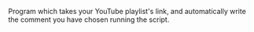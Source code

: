 Program which takes your YouTube playlist's link, and automatically write the comment you have chosen running the script.
